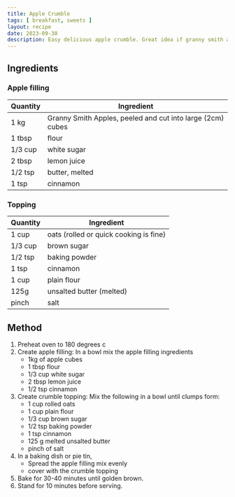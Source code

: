 ```yaml
---
title: Apple Crumble
tags: [ breakfast, sweets ]
layout: recipe
date: 2023-09-30
description: Easy delicious apple crumble. Great idea if granny smith apples are readily available.
---
```

## Ingredients

### Apple filling

|Quantity|Ingredient
|-|-
|1 kg|Granny Smith Apples, peeled and cut into large (2cm) cubes
|1 tbsp|flour
|1/3 cup|white sugar
|2 tbsp|lemon juice
|1/2 tsp|butter, melted
|1 tsp|cinnamon

### Topping

|Quantity|Ingredient
|-|-
|1 cup|oats (rolled or quick cooking is fine)
|1/3 cup|brown sugar
|1/2 tsp|baking powder
|1 tsp|cinnamon
|1 cup|plain flour
|125g|unsalted butter (melted)
|pinch|salt



## Method
1. Preheat oven to 180 degrees c
2. Create apple filling: 
In a bowl mix the apple filling ingredients
    - 1kg of apple cubes
    - 1 tbsp flour
    - 1/3 cup white sugar
    - 2 tbsp lemon juice
    - 1/2 tsp cinnamon
3. Create crumble topping:
Mix the following in a bowl until clumps form:
    - 1 cup rolled oats
    - 1 cup plain flour
    - 1/3 cup brown sugar
    - 1/2 tsp baking powder
    - 1 tsp cinnamon
    - 125 g melted unsalted butter
    - pinch of salt
4. In a baking dish or pie tin,
    - Spread the apple filling mix evenly
    - cover with the crumble topping
5. Bake for 30-40 minutes until golden brown. 
6. Stand for 10 minutes before serving.

    
